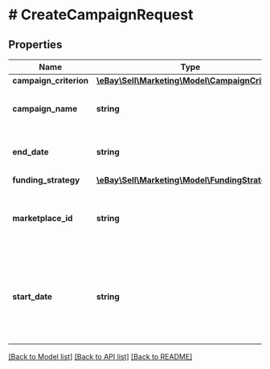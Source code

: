 # # CreateCampaignRequest

## Properties

Name | Type | Description | Notes
------------ | ------------- | ------------- | -------------
**campaign_criterion** | [**\eBay\Sell\Marketing\Model\CampaignCriterion**](CampaignCriterion.md) |  | [optional]
**campaign_name** | **string** | A seller-defined name for the campaign. This value must be unique for the seller. You can use any alphanumeric characters in the name, except the less than (&amp;lt;) or greater than (&amp;gt;) characters.Max length: 80 characters | [optional]
**end_date** | **string** | The date and time the campaign ends, in UTC format (yyyy-MM-ddThh:mm:ssZ). If this field is blank (code&amp;gt;null), it indicates a campaign that has no end date. For display purposes, convert this time into the local time of the seller. | [optional]
**funding_strategy** | [**\eBay\Sell\Marketing\Model\FundingStrategy**](FundingStrategy.md) |  | [optional]
**marketplace_id** | **string** | The ID of the eBay marketplace where the campaign is hosted. Note the X-EBAY-C-MARKETPLACE-Id header value is ignored for this purpose. For implementation help, refer to &lt;a href&#x3D;&#39;https://developer.ebay.com/api-docs/sell/marketing/types/ba:MarketplaceIdEnum&#39;&gt;eBay API documentation&lt;/a&gt; | [optional]
**start_date** | **string** | The date and time the campaign starts, in UTC format (yyyy-MM-ddThh:mm:ssZ). For display purposes, convert this time into the local time of the seller. On the date specified, the service derives the keywords for each listing in the campaign, creates an ad for each listing, and associates each new ad with the campaign. The campaign starts after this process is completed. The amount of time it takes the service to start the campaign depends on the number of listings in the campaign. Call getCampaign to check the status of the campaign. | [optional]

[[Back to Model list]](../../README.md#models) [[Back to API list]](../../README.md#endpoints) [[Back to README]](../../README.md)
